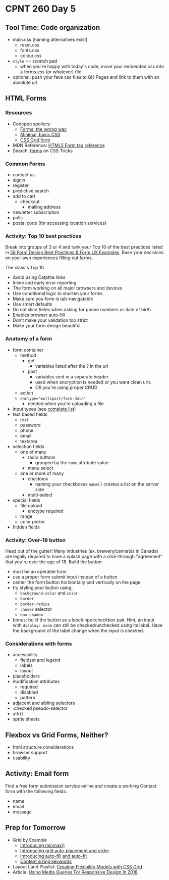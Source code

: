 # CPNT 260 Day 5
## Tool Time: Code organization
- main.css (naming alternatives exist)
  - reset.css
  - fonts.css
  - colour.css
- `style` == scratch pad
  - when you're happy with today's code, move your embedded css into a forms.css (or whatever) file
- optional: push your fave css files to GH Pages and link to them with an absolute url

## HTML Forms
### Resources
- Codepen spoilers:
  - [Forms, the wrong way](https://codepen.io/acidtone/pen/KKPrgNp)
  - [Minimal, basic CSS](https://codepen.io/acidtone/pen/WNeYRwy)
  - [CSS Grid form](https://codepen.io/acidtone/pen/vYBQgJm)
- MDN Reference: [HTML5 Form tag reference](https://developer.mozilla.org/en-US/docs/Web/HTML/Element/form)
- Search: [forms](https://css-tricks.com/?s=forms) on CSS Tricks

### Common Forms
- contact us
- signin
- register
- predictive search
- add to cart
  - checkout
    - mailing address
- newletter subscription
- polls
- postal code (for accessing location services)

### Activity: Top 10 best practices
Break into groups of 3 or 4 and rank your Top 10 of the best practices listed in [58 Form Design Best Practices & Form UX Examples](https://www.ventureharbour.com/form-design-best-practices/). Base your decisions on your own experiences filling out forms.

The class's Top 10
- Avoid using Catptha links
- Inline and early error reporting
- The form working on all major browsers and devices
- Use conditional logic to shorten your forms
- Make sure you form is tab-navigatable
- Use smart defaults
- Do not slice fields when asking for phone numbers or date of birth
- Enables browser auto-fill
- Don’t make your validation too strict
- Make your form design beautiful

### Anatomy of a form
- form container
  - method
    - get
      - variables listed after the ? in the url
    - post
      - variables sent in a separate header
      - used when encryption is needed or you want clean urls
      - OR you're using proper CRUD
  - action
  - `enctype="multipart/form-data"`
    - needed when you're uploading a file
- input types (see [complete list](https://developer.mozilla.org/en-US/docs/Web/HTML/Element/input))
- text based fields
  - text
  - password
  - phone
  - email
  - textarea
- selection fields
  - one of many
    - radio buttons
      - grouped by the `name` attribute value 
    - menu select
  - one or more of many
    - checkbox
      - naming your checkboxes `name[]` creates a list on the server side
    - multi-select
- special fields
  - file upload
    - enctype required
  - range
  - color picker
- hidden fields

### Activity: Over-18 button
Head out of the gutter! Many industries (ex. brewery/cannabis in Canada) are legally required to have a splash page with a click-through "agreement" that you're over the age of 18. Build the button:
- must be an operable form
- use a proper form submit input instead of a button
- center the form button horizontally and vertically on the page
- try styling your button using:
  - `background-color` and `color`
  - `border`
  - `border-radius`
  - `:hover` selector
  - `box-shadow`
- bonus: build the button as a label/input:checkbox pair. Hint, an input with `display: none` can still be checked/unchecked using its label. Have the background of the label change when the input is checked.

### Considerations with forms
- accessbility
  - fieldset and legend
  - labels
  - layout
- placeholders
- modification attributes
  - required
  - disabled
  - pattern
- adjacent and sibling selectors
- :checked pseudo-selector
- attr()
- sprite sheets

## Flexbox vs Grid Forms, Neither?
- html structure considerations
- browser support
- usability

## Activity: Email form
Find a free form submission service online and create a working Contact form with the following fields:
  - name
  - email
  - message

## Prep for Tomorrow
- Grid by Example
  - [Introducing minmax()](https://gridbyexample.com/video/series-minmax/)
  - [Introducing grid auto-placement and order](https://gridbyexample.com/video/series-auto-placement-order/)
  - [Introducing auto-fill and auto-fit](https://gridbyexample.com/video/series-auto-fill-auto-fit/)
  - [Content sizing keywords](https://gridbyexample.com/video/content-sizing/)
- Layout Land Playlist: [Creating Flexibility Models with CSS Grid](https://www.youtube.com/playlist?list=PLbSquHt1VCf3rmXD2BymC_ZOGDEIu0OWP)
- Article: [Using Media Queries For Responsive Design In 2018](https://www.smashingmagazine.com/2018/02/media-queries-responsive-design-2018/)